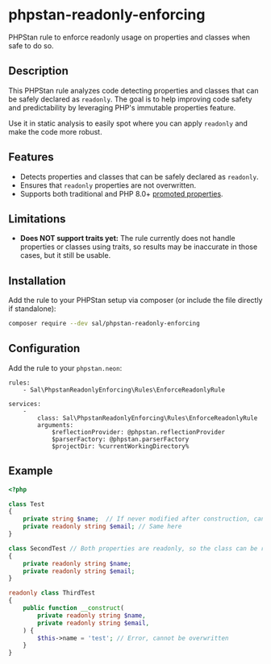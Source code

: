 # phpstan-readonly-enforcing
PHPStan rule to enforce readonly usage on properties and classes when safe to do so.

## Description
This PHPStan rule analyzes code detecting properties and classes that can be safely declared as `readonly`. The goal is to help improving code safety and predictability by leveraging PHP's immutable properties feature.

Use it in static analysis to easily spot where you can apply `readonly` and make the code more robust.

## Features
- Detects properties and classes that can be safely declared as `readonly`.
- Ensures that `readonly` properties are not overwritten.
- Supports both traditional and PHP 8.0+ [promoted properties](https://www.php.net/manual/it/language.oop5.decon.php#language.oop5.decon.constructor.promotion).

## Limitations
- **Does NOT support traits yet:** The rule currently does not handle properties or classes using traits, so results may be inaccurate in those cases, but it still be usable.

## Installation
Add the rule to your PHPStan setup via composer (or include the file directly if standalone):

```bash
composer require --dev sal/phpstan-readonly-enforcing
```

## Configuration
Add the rule to your `phpstan.neon`:
```neon
rules:
	- Sal\PhpstanReadonlyEnforcing\Rules\EnforceReadonlyRule

services:
    -
        class: Sal\PhpstanReadonlyEnforcing\Rules\EnforceReadonlyRule
        arguments:
            $reflectionProvider: @phpstan.reflectionProvider
            $parserFactory: @phpstan.parserFactory
            $projectDir: %currentWorkingDirectory%
```

## Example
```php
<?php

class Test
{
    private string $name;  // If never modified after construction, can be readonly
    private readonly string $email; // Same here
}

class SecondTest // Both properties are readonly, so the class can be readonly
{
    private readonly string $name;
    private readonly string $email;
}

readonly class ThirdTest
{
    public function __construct(
        private readonly string $name,
        private readonly string $email,
    ) {
        $this->name = 'test'; // Error, cannot be overwritten
    }
}
```
